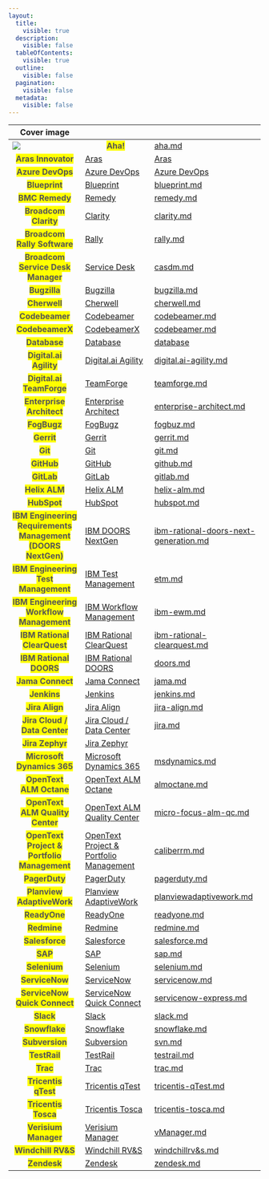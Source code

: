 ```yaml
---
layout:
  title:
    visible: true
  description:
    visible: false
  tableOfContents:
    visible: true
  outline:
    visible: false
  pagination:
    visible: false
  metadata:
    visible: false
---
```


<table data-view="cards">
   <thead>
      <tr>
        <th data-hidden data-card-cover data-type="image">Cover image</th>        
        <th align="center"></th>
        <th data-hidden data-card-target data-type="content-ref"></th>
      </tr>
   </thead>
   <tbody>
        <tr>
            <td><image src="../assets/connector/aha.png"/></td>            
            <td align="center"><mark style="color:#555555"><strong>Aha!</strong></mark></td>
            <td><a href="aha.md">aha.md</a></td>
        </tr>
        <tr>    
            <td align="center"><mark style="color:#555555"><strong>Aras Innovator</strong></mark></td>
            <td><a href="../assets/connector/aras.png">Aras </a></td>
            <td><a href="aras.md">Aras</a></td>
        </tr>
        <tr>
            <td align="center"><mark style="color:#555555"><strong>Azure DevOps</strong></mark></td>
            <td><a href="../assets/connector/azure.png">Azure DevOps</a></td>
            <td><a href="azure-devops.md">Azure DevOps</a></td>
        </tr>
        <tr>
            <td align="center"><mark style="color:#555555"><strong>Blueprint</strong></mark></td>
            <td><a href="../assets/connector/blueprint.png">Blueprint</a></td>
            <td><a href="blueprint.md">blueprint.md</a></td>
        </tr>
        <tr>
            <td align="center"><mark style="color:#555555"><strong>BMC Remedy</strong></mark></td>
            <td><a href="../assets/connector/bmc_remedy.png">Remedy</a></td> 
            <td><a href="remedy.md">remedy.md</a></td>
        </tr>
        <tr>
            <td align="center"><mark style="color:#555555"><strong>Broadcom<br>Clarity</strong></mark></td>
            <td><a href="../assets/connector/">Clarity</a></td>
            <td><a href="clarity.md">clarity.md</a></td>
        </tr>
        <tr>
            <td align="center"><mark style="color:#555555"><strong>Broadcom<br>Rally Software</strong></mark></td>
            <td><a href="../assets/connector/broadcom_rally.png">Rally</a></td>
            <td><a href="rally.md">rally.md</a></td>
        </tr>
        <tr>
            <td align="center"><mark style="color:#555555"><strong>Broadcom<br>Service Desk Manager</strong></mark></td>
            <td><a href="../assets/connector/broadcom_casdm.png">Service Desk</a></td>
            <td><a href="casdm.md">casdm.md</a></td>
        </tr>
        <tr>
            <td align="center"><mark style="color:#555555"><strong>Bugzilla</strong></mark></td>
            <td><a href="../assets/connector/bugzilla.png">Bugzilla</a></td>
            <td><a href="bugzilla.md">bugzilla.md</a></td>
        </tr>
        <tr>
            <td align="center"><mark style="color:#555555"><strong>Cherwell</strong></mark></td>
            <td><a href="../assets/connector/Cherwell.png">Cherwell</a></td>
            <td><a href="cherwell.md">cherwell.md</a></td>
        </tr>
        <tr>
            <td align="center"><mark style="color:#555555"><strong>Codebeamer</strong></mark></td>
            <td><a href="../assets/connector/codebeamer.png">Codebeamer</a></td>
            <td><a href="codebeamer.md">codebeamer.md</a></td>
        </tr>
        <tr>
            <td align="center"><mark style="color:#555555"><strong>CodebeamerX</strong></mark></td>
            <td><a href="../assets/connector/codebeamerX.png">CodebeamerX</a></td>
            <td><a href="codebeamer.md">codebeamer.md</a></td>
        </tr>
        <tr>
            <td align="center"><mark style="color:#555555"><strong>Database</strong></mark></td>
            <td><a href="../assets/connector/database.png">Database</a></td>
            <td><a href="database-integration.md">database</a></td>
        </tr>
        <tr>
            <td align="center"><mark style="color:#555555"><strong>Digital.ai<br>Agility</strong></mark></td>
            <td><a href="../assets/connector/digitalai_agility.png">Digital.ai Agility</a></td>
            <td><a href="digital.ai-agility.md">digital.ai-agility.md</a></td>
        </tr>
        <tr>
            <td align="center"><mark style="color:#555555"><strong>Digital.ai<br>TeamForge</strong></mark></td>
            <td><a href="../assets/connector/digitalai_teamforge.png">TeamForge</a></td>
            <td><a href="teamforge.md">teamforge.md</a></td>
        </tr>
        <tr>
            <td align="center"><mark style="color:#555555"><strong>Enterprise Architect</strong></mark></td>
            <td><a href="../assets/connector/enterprise_architect.png">Enterprise Architect</a></td>
            <td><a href="enterprise-architect.md">enterprise-architect.md</a></td>
        </tr>
        <tr>
            <td align="center"><mark style="color:#555555"><strong>FogBugz</strong></mark></td>
            <td><a href="../assets/connector/fogbugz.png">FogBugz</a></td>
            <td><a href="fogbuz.md">fogbuz.md</a></td>
        </tr>
        <tr>
            <td align="center"><mark style="color:#555555"><strong>Gerrit</strong></mark></td>
            <td><a href="../assets/connector/gerrit.png">Gerrit</a></td>
            <td><a href="gerrit.md">gerrit.md</a></td>
        </tr>
        <tr>
            <td align="center"><mark style="color:#555555"><strong>Git</strong></mark></td>
            <td><a href="../assets/connector/git.png">Git</a></td>
            <td><a href="git.md">git.md</a></td>
        </tr>
        <tr>
            <td align="center"><mark style="color:#555555"><strong>GitHub</strong></mark></td>
            <td><a href="../assets/connector/github.png">GitHub</a></td>
            <td><a href="github.md">github.md</a></td>
        </tr>
        <tr>
            <td align="center"><mark style="color:#555555"><strong>GitLab</strong></mark></td>
            <td><a href="../assets/connector/gitlab.png">GitLab</a></td>
            <td><a href="gitlab.md">gitlab.md</a></td>
        </tr>
        <tr>
            <td align="center"><mark style="color:#555555"><strong>Helix ALM</strong></mark></td>
            <td><a href="../assets/connector/helix_alm.png">Helix ALM</a></td>
            <td><a href="helix-alm.md">helix-alm.md</a></td>
        </tr>
        <tr>
            <td align="center"><mark style="color:#555555"><strong>HubSpot</strong></mark></td>
            <td><a href="../assets/connector/hubspot.png">HubSpot</a></td>
            <td><a href="hubspot.md">hubspot.md</a></td>
        </tr>
        <tr>
            <td align="center"><mark style="color:#555555"><strong>IBM Engineering<br>Requirements Management (DOORS NextGen)</strong></mark></td>
            <td><a href="../assets/connector/ibm_doors_nextgen.png">IBM DOORS NextGen</a></td>
            <td><a href="ibm-rational-doors-next-generation.md">ibm-rational-doors-next-generation.md</a></td>
        </tr>
        <tr>
            <td align="center"><mark style="color:#555555"><strong>IBM Engineering<br>Test Management</strong></mark></td>
            <td><a href="../assets/connector/ibm_etm.png">IBM Test Management</a></td>
            <td><a href="etm.md">etm.md</a></td>
        </tr>
        <tr>
            <td align="center"><mark style="color:#555555"><strong>IBM Engineering<br>Workflow Management</strong></mark></td>
            <td><a href="../assets/connector/ibm_ewm.png">IBM Workflow Management</a></td>
            <td><a href="ibm-ewm.md">ibm-ewm.md</a></td>
        </tr>
        <tr>
          <td align="center"><mark style="color:#555555"><strong>IBM Rational<br>ClearQuest</strong></mark></td>
          <td><a href="../assets/connector/ibm_clearquest.png">IBM Rational ClearQuest</a></td>
          <td><a href="ibm-rational-clearquest.md">ibm-rational-clearquest.md</a></td>
        </tr>
        <tr>
          <td align="center"><mark style="color:#555555"><strong>IBM Rational<br>DOORS</strong></mark></td>
          <td><a href="../assets/connector/ibm_rational_doors.png">IBM Rational DOORS</a></td>
          <td><a href="doors.md">doors.md</a></td>
        </tr>
        <tr>
          <td align="center"><mark style="color:#555555"><strong>Jama Connect</strong></mark></td>
          <td><a href="../assets/connector/jama.png">Jama Connect</a></td>
          <td><a href="jama.md">jama.md</a></td>
        </tr>
        <tr>
          <td align="center"><mark style="color:#555555"><strong>Jenkins</strong></mark></td>
          <td><a href="../assets/connector/jenkins.png">Jenkins</a></td>
          <td><a href="jenkins.md">jenkins.md</a></td>
        </tr>
        <tr>
          <td align="center"><mark style="color:#555555"><strong>Jira Align</strong></mark></td>
          <td><a href="../assets/connector/jira_align.png">Jira Align</a></td>
          <td><a href="jira-align.md">jira-align.md</a></td>
        </tr>
        <tr>
          <td align="center"><mark style="color:#555555"><strong>Jira Cloud / Data Center</strong></mark></td>
          <td><a href="../assets/connector/jira.png">Jira Cloud / Data Center</a></td>
          <td><a href="jira.md">jira.md</a></td>
        </tr>
        <tr>
          <td align="center"><mark style="color:#555555"><strong>Jira Zephyr</strong></mark></td>
          <td><a href="../assets/connector/zephyr.png">Jira Zephyr</a></td>
          <td><a href="jirazephyrscale.md"></a></td>
        </tr>
        <tr>
          <td align="center"><mark style="color:#555555"><strong>Microsoft Dynamics 365</strong></mark></td>
          <td><a href="../assets/connector/msd365.png">Microsoft Dynamics 365</a></td>
          <td><a href="msdynamics.md">msdynamics.md</a></td>
        </tr>
        <tr>
          <td align="center"><mark style="color:#555555"><strong>OpenText<br>ALM Octane</strong></mark></td>
          <td><a href="../assets/connector/opentext_alm_octane.png">OpenText ALM Octane</a></td>
          <td><a href="almoctane.md">almoctane.md</a></td>
        </tr>
        <tr>
          <td align="center"><mark style="color:#555555"><strong>OpenText<br>ALM Quality Center</strong></mark></td>
          <td><a href="../assets/connector/opentext_alm_qc.png">OpenText ALM Quality Center</a></td>
          <td><a href="micro-focus-alm-qc.md">micro-focus-alm-qc.md</a></td>
        </tr>
        <tr>
          <td align="center"><mark style="color:#555555"><strong>OpenText<br>Project & Portfolio Management</strong></mark></td>
          <td><a href="../assets/connector/opentext_alm_ppm.png">OpenText Project & Portfolio Management</a></td>
          <td><a href="caliberrm.md">caliberrm.md</a></td>
        </tr>
        <tr>
          <td align="center"><mark style="color:#555555"><strong>PagerDuty</strong></mark></td>
          <td><a href="../assets/connector/pagerduty.png">PagerDuty</a></td>
          <td><a href="pagerduty.md">pagerduty.md</a></td>
        </tr>
        <tr>
          <td align="center"><mark style="color:#555555"><strong>Planview AdaptiveWork</strong></mark></td>
          <td><a href="../assets/connector/planview.png">Planview AdaptiveWork</a></td>
          <td><a href="planviewadaptivework.md">planviewadaptivework.md</a></td>
        </tr>
        <tr>
          <td align="center"><mark style="color:#555555"><strong>ReadyOne</strong></mark></td>
          <td><a href="../assets/connector/readyone.png">ReadyOne</a></td>
          <td><a href="readyone.md">readyone.md</a></td>
        </tr>
        <tr>
          <td align="center"><mark style="color:#555555"><strong>Redmine</strong></mark></td>
          <td><a href="../assets/connector/redmine.png">Redmine</a></td>
          <td><a href="redmine.md">redmine.md</a></td>
        </tr>
        <tr>
          <td align="center"><mark style="color:#555555"><strong>Salesforce</strong></mark></td>
          <td><a href="../assets/connector/salesforce.png">Salesforce</a></td>
          <td><a href="salesforce.md">salesforce.md</a></td>
        </tr>
        <tr>
          <td align="center"><mark style="color:#555555"><strong>SAP</strong></mark></td>
          <td><a href="../assets/connector/sap.png">SAP</a></td>
          <td><a href="sap.md">sap.md</a></td>
        </tr>
        <tr>
          <td align="center"><mark style="color:#555555"><strong>Selenium</strong></mark></td>
          <td><a href="../assets/connector/selenium.png">Selenium</a></td>
          <td><a href="selenium.md">selenium.md</a></td>
        </tr>
        <tr>
          <td align="center"><mark style="color:#555555"><strong>ServiceNow</strong></mark></td>
          <td><a href="../assets/connector/servicenow.png">ServiceNow</a></td>
          <td><a href="servicenow.md">servicenow.md</a></td>
        </tr>
        <tr>
          <td align="center"><mark style="color:#555555"><strong>ServiceNow Quick Connect</strong></mark></td>
          <td><a href="../assets/connector/servicenow.png">ServiceNow Quick Connect</a></td>
          <td><a href="servicenow-express.md">servicenow-express.md</a></td>
        </tr>
        <tr>
          <td align="center"><mark style="color:#555555"><strong>Slack</strong></mark></td>
          <td><a href="../assets/connector/slack.png">Slack</a></td>
          <td><a href="slack.md">slack.md</a></td>
        </tr>
        <tr>
          <td align="center"><mark style="color:#555555"><strong>Snowflake</strong></mark></td>
          <td><a href="../assets/connector/snowflake.png">Snowflake</a></td>
          <td><a href="snowflake.md">snowflake.md</a></td>
        </tr>
        <tr>
          <td align="center"><mark style="color:#555555"><strong>Subversion</strong></mark></td>
          <td><a href="../assets/connector/subversion.png">Subversion</a></td>
          <td><a href="svn.md">svn.md</a></td>
        </tr>
        <tr>
          <td align="center"><mark style="color:#555555"><strong>TestRail</strong></mark></td>
          <td><a href="../assets/connector/testrail.png">TestRail</a></td>
          <td><a href="testrail.md">testrail.md</a></td>
        </tr>
        <tr>
          <td align="center"><mark style="color:#555555"><strong>Trac</strong></mark></td>
          <td><a href="../assets/connector/trac.png">Trac</a></td>
          <td><a href="trac.md">trac.md</a></td>
        </tr>
        <tr>
          <td align="center"><mark style="color:#555555"><strong>Tricentis<br>qTest</strong></mark></td>
          <td><a href="../assets/connector/tricentis_qtest.png">Tricentis qTest</a></td>
          <td><a href="tricentis-qTest.md">tricentis-qTest.md</a></td>
        </tr>
        <tr>
          <td align="center"><mark style="color:#555555"><strong>Tricentis<br>Tosca</strong></mark></td>
          <td><a href="../assets/connector/tricentis_tosca.png">Tricentis Tosca</a></td>
          <td><a href="tricentis-tosca.md">tricentis-tosca.md</a></td>
        </tr>
        <tr>
          <td align="center"><mark style="color:#555555"><strong>Verisium Manager</strong></mark></td>
          <td><a href="../assets/connector/verisium_manager.png">Verisium Manager</a></td>
          <td><a href="vManager.md">vManager.md</a></td>
        </tr>
        <tr>
          <td align="center"><mark style="color:#555555"><strong>Windchill RV&S</strong></mark></td>
          <td><a href="../assets/connector/windchill_rv_s.png">Windchill RV&S</a></td>
          <td><a href="windchillrv&s.md">windchillrv&s.md</a></td>
        </tr>
        <tr>
          <td align="center"><mark style="color:#555555"><strong>Zendesk</strong></mark></td>
          <td><a href="../assets/connector/zendesk.png">Zendesk</a></td>
          <td><a href="zendesk.md">zendesk.md</a></td>
        </tr>
    </tbody>
</table>
